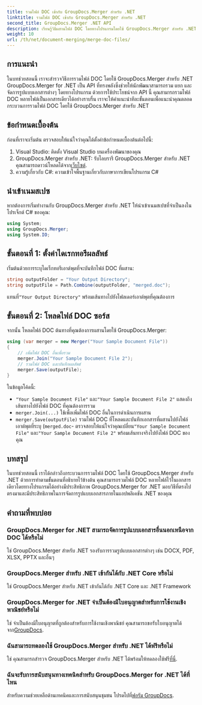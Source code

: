 ```yaml
---
title: รวมไฟล์ DOC เข้ากับ GroupDocs.Merger สำหรับ .NET
linktitle: รวมไฟล์ DOC เข้ากับ GroupDocs.Merger สำหรับ .NET
second_title: GroupDocs.Merger .NET API
description: เรียนรู้วิธีผสานไฟล์ DOC โดยทางโปรแกรมโดยใช้ GroupDocs.Merger สำหรับ .NET ปฏิบัติตามคำแนะนำทีละขั้นตอนของเราเพื่อรวมเอกสารหลายฉบับเป็นเอกสารเดียวได้อย่างราบรื่น
weight: 10
url: /th/net/document-merging/merge-doc-files/
---
```

## การแนะนำ
ในบทช่วยสอนนี้ เราจะสำรวจวิธีการรวมไฟล์ DOC โดยใช้ GroupDocs.Merger สำหรับ .NET GroupDocs.Merger for .NET เป็น API ที่ทรงพลังซึ่งช่วยให้นักพัฒนาสามารถรวม แยก และจัดการรูปแบบเอกสารต่างๆ โดยทางโปรแกรม ด้วยการใช้ประโยชน์จาก API นี้ คุณสามารถรวมไฟล์ DOC หลายไฟล์เป็นเอกสารเดียวได้อย่างราบรื่น เราจะให้คำแนะนำทีละขั้นตอนเพื่อแนะนำคุณตลอดกระบวนการรวมไฟล์ DOC โดยใช้ GroupDocs.Merger สำหรับ .NET
## ข้อกำหนดเบื้องต้น
ก่อนที่เราจะเริ่มต้น ตรวจสอบให้แน่ใจว่าคุณได้ตั้งค่าข้อกำหนดเบื้องต้นต่อไปนี้:
1. Visual Studio: ติดตั้ง Visual Studio บนเครื่องพัฒนาของคุณ
2.  GroupDocs.Merger สำหรับ .NET: รับไลบรารี GroupDocs.Merger สำหรับ .NET คุณสามารถดาวน์โหลดได้จาก[เว็บไซต์](https://releases.groupdocs.com/merger/net/).
3. ความรู้เกี่ยวกับ C#: ความเข้าใจพื้นฐานเกี่ยวกับภาษาการเขียนโปรแกรม C#
## นำเข้าเนมสเปซ
หากต้องการเริ่มทำงานกับ GroupDocs.Merger สำหรับ .NET ให้นำเข้าเนมสเปซที่จำเป็นลงในโปรเจ็กต์ C# ของคุณ:
```csharp
using System; 
using GroupDocs.Merger;
using System.IO;
```
## ขั้นตอนที่ 1: ตั้งค่าไดเรกทอรีผลลัพธ์
เริ่มต้นด้วยการระบุไดเร็กทอรีเอาต์พุตที่จะบันทึกไฟล์ DOC ที่ผสาน:
```csharp
string outputFolder = "Your Output Directory";
string outputFile = Path.Combine(outputFolder, "merged.doc");
```
 แทนที่`"Your Output Directory"` พร้อมเส้นทางไปยังโฟลเดอร์เอาต์พุตที่คุณต้องการ
## ขั้นตอนที่ 2: โหลดไฟล์ DOC ซอร์ส
จากนั้น โหลดไฟล์ DOC ต้นทางที่คุณต้องการผสานโดยใช้ GroupDocs.Merger:
```csharp
using (var merger = new Merger("Your Sample Document File"))
{
    // เพิ่มไฟล์ DOC อื่นเพื่อรวม
    merger.Join("Your Sample Document File 2");
    // รวมไฟล์ DOC และบันทึกผลลัพธ์
    merger.Save(outputFile);
}
```
ในข้อมูลโค้ดนี้:
- `"Your Sample Document File"` และ`"Your Sample Document File 2"` แสดงถึงเส้นทางไปยังไฟล์ DOC ที่คุณต้องการรวม
- `merger.Join(...)` ใช้เพื่อเพิ่มไฟล์ DOC อื่นในการดำเนินการผสาน
- `merger.Save(outputFile)` รวมไฟล์ DOC ที่โหลดและบันทึกเอกสารที่ผสานไปยังไฟล์เอาต์พุตที่ระบุ (`merged.doc`-
 ตรวจสอบให้แน่ใจว่าคุณเปลี่ยน`"Your Sample Document File"` และ`"Your Sample Document File 2"` พร้อมเส้นทางจริงไปยังไฟล์ DOC ของคุณ
## บทสรุป
ในบทช่วยสอนนี้ เราได้กล่าวถึงกระบวนการรวมไฟล์ DOC โดยใช้ GroupDocs.Merger สำหรับ .NET ด้วยการทำตามขั้นตอนที่อธิบายไว้ข้างต้น คุณสามารถรวมไฟล์ DOC หลายไฟล์ไว้ในเอกสารเดียวโดยทางโปรแกรมได้อย่างมีประสิทธิภาพ GroupDocs.Merger for .NET มอบวิธีที่ตรงไปตรงมาและมีประสิทธิภาพในการจัดการรูปแบบเอกสารภายในแอปพลิเคชัน .NET ของคุณ

## คำถามที่พบบ่อย
### GroupDocs.Merger for .NET สามารถจัดการรูปแบบเอกสารอื่นนอกเหนือจาก DOC ได้หรือไม่
ใช่ GroupDocs.Merger สำหรับ .NET รองรับการรวมรูปแบบเอกสารต่างๆ เช่น DOCX, PDF, XLSX, PPTX และอื่นๆ
### GroupDocs.Merger สำหรับ .NET เข้ากันได้กับ .NET Core หรือไม่
ใช่ GroupDocs.Merger สำหรับ .NET เข้ากันได้กับ .NET Core และ .NET Framework
### GroupDocs.Merger for .NET จำเป็นต้องมีใบอนุญาตสำหรับการใช้งานเชิงพาณิชย์หรือไม่
 ใช่ จำเป็นต้องมีใบอนุญาตที่ถูกต้องสำหรับการใช้งานเชิงพาณิชย์ คุณสามารถขอรับใบอนุญาตได้จาก[GroupDocs](https://purchase.groupdocs.com/buy).
### ฉันสามารถทดลองใช้ GroupDocs.Merger สำหรับ .NET ได้ฟรีหรือไม่
 ใช่ คุณสามารถสำรวจ GroupDocs.Merger สำหรับ .NET ได้พร้อมให้ทดลองใช้ฟรี[ที่นี่](https://releases.groupdocs.com/).
### ฉันจะรับการสนับสนุนทางเทคนิคสำหรับ GroupDocs.Merger for .NET ได้ที่ไหน
 สำหรับความช่วยเหลือด้านเทคนิคและการสนับสนุนชุมชน โปรดไปที่[ฟอรัม GroupDocs](https://forum.groupdocs.com/c/merger/32).